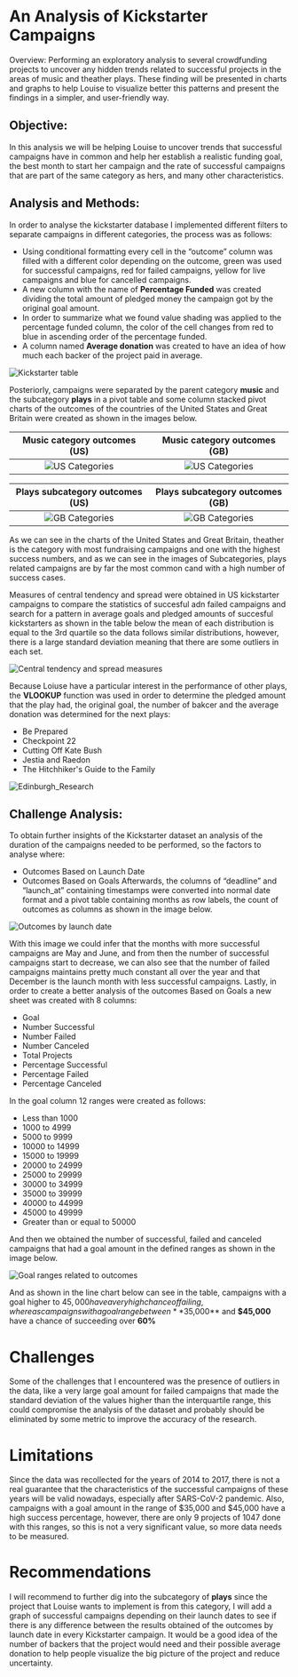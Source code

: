 # An Analysis of Kickstarter Campaigns
Overview: 
Performing an exploratory analysis to several crowdfunding projects to uncover any hidden trends related to successful projects in the areas of music and theather plays. These finding will be presented in charts and graphs to help Louise to visualize better this patterns and present the findings in a simpler, and user-friendly way.
## Objective: 
In this analysis we will be helping Louise to uncover trends that successful campaigns have in common and help her establish a realistic funding goal, the best month to start her campaign and the rate of successful campaigns that are part of the same category as hers, and many other characteristics.

## Analysis and Methods:

In order to analyse the kickstarter database I implemented different filters to separate campaigns in different categories, the process was as follows:
* Using conditional formatting every cell in the “outcome” column was filled with a different color depending on the outcome, green was used for successful campaigns, red for failed campaigns, yellow for live campaigns and blue for cancelled campaigns.
* A new column with the name of **Percentage Funded** was created dividing the total amount of pledged money the campaign got by the original goal amount.
* In order to summarize what we found value shading was applied to the percentage funded column, the color of the cell changes from red to blue in ascending order of the percentage funded.
* A column named **Average donation** was created to have an idea of how much each backer of the project paid in average.

![Kickstarter table](./Resources/Procedure_Table.png) 

Posteriorly, campaigns were separated by the parent category **music** and the subcategory **plays**  in a pivot table and some column stacked pivot charts of the outcomes of the countries of the United States and Great Britain were created as shown in the images below.

Music category outcomes (US)   |  Music category outcomes (GB) 
:-------------------------:|:-------------------------:
![US Categories](./Resources/Parent_Category_Outcomes_US.png)   | ![US Categories](./Resources/Parent_Category_Outcomes_GB.png)

Plays subcategory outcomes (US)  |  Plays subcategory outcomes (GB)
:-------------------------:|:-------------------------:
![GB Categories](./Resources/Subcategory_Outcomes_US.png)   | ![GB Categories](./Resources/Subcategory_Outcomes_GB.png)
 

As we can see in the charts of the United States and Great Britain, theather is the category with most fundraising campaigns and one with the highest success numbers, and as we can see in the images of Subcategories, plays related campaigns are by far the most common cand with a high number of success cases. 

Measures of central tendency and spread were obtained in US kickstarter campaigns to compare the statistics of succesful adn failed campaigns and search for a pattern in average goals and pledged amounts of succesful kickstarters as shown in the table below the mean of each distribution is equal to the 3rd quartile so the data follows similar distributions, however, there is a large standard deviation meaning that there are some outliers in each set.

![Central tendency and spread measures](./Resources/Central_tendency_measures.png) 

Because Loiuse have a particular interest in the performance of other plays, the **VLOOKUP** function was used in order to determine the pledged amount that the play had, the original goal, the number of bakcer and the average donation was determined for the next plays:

* Be Prepared
* Checkpoint 22
*	Cutting Off Kate Bush
*	Jestia and Raedon
*	The Hitchhiker's Guide to the Family

![Edinburgh_Research](./Resources/Edingburgh_Research.png)


## Challenge Analysis:
To obtain further insights of the Kickstarter dataset an analysis of the duration of the campaigns needed to be performed, so the factors to analyse where:
*	Outcomes Based on Launch Date
*	Outcomes Based on Goals
Afterwards, the columns of “deadline” and “launch_at” containing timestamps were converted into normal date format and a pivot table containing months as row labels, the count of outcomes as columns as shown in the image below.

![Outcomes by launch date](./Resources/Theater_Outcomes_vs_Launch.png) 

With this image we could infer that the months with more successful campaigns are May and June, and from then the number of successful campaigns start to decrease, we can also see that the number of failed campaigns maintains pretty much constant all over the year and that December is the launch month with less successful campaigns.
Lastly, in order to create a better analysis of the outcomes Based on Goals a new sheet was created with 8 columns:
*	Goal
*	Number Successful
*	Number Failed
*	Number Canceled
*	Total Projects
*	Percentage Successful
*	Percentage Failed
*	Percentage Canceled

In the goal column 12 ranges were created as follows:

*	Less than 1000
*	1000 to 4999
*	5000 to 9999
*	10000 to 14999
*	15000 to 19999
*	20000 to 24999
*	25000 to 29999
*	30000 to 34999
*	35000 to 39999
*	40000 to 44999
*	45000 to 49999
*	Greater than or equal to 50000

And then we obtained the number of successful, failed and canceled campaigns that had a goal amount in the defined ranges as shown in the image below.

![Goal ranges related to outcomes](./Resources/Outcomes_vs_Goals.png) 

And as shown in the line chart below can see in the table, campaigns with a goal higher to $45,000 have a very high chance of failing, whereas campaigns with a goal range between **$35,000** and **$45,000** have a chance of succeeding over **60%**

# Challenges
Some of the challenges that I encountered was the presence of outliers in the data, like a very large goal amount for failed campaigns that made the standard deviation of the values higher than the interquartile range, this could compromise the analysis of the dataset and probably should be eliminated by some metric to improve the accuracy of the research.

# Limitations
Since the data was recollected for the years of 2014 to 2017, there is not a real guarantee that the characteristics of the successful campaigns of these years will be valid nowadays, especially after SARS-CoV-2 pandemic. Also, campaigns with a goal amount in the range of $35,000 and $45,000 have a high success percentage, however, there are only 9 projects of 1047 done with this ranges, so this is not a very significant value, so more data needs to be measured.
# Recommendations
I will recommend to further dig into the subcategory of **plays** since the project that Louise wants to implement is from this category, I will add a graph of successful campaigns depending on their launch dates to see if there is any difference between the results obtained of the outcomes by launch date in every Kickstarter campaign. It would be a good idea of the number of backers that the project would need and their possible average donation to help people visualize the big picture of the project and reduce uncertainty.

